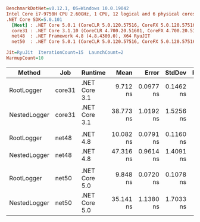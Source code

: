 ``` ini

BenchmarkDotNet=v0.12.1, OS=Windows 10.0.19042
Intel Core i7-9750H CPU 2.60GHz, 1 CPU, 12 logical and 6 physical cores
.NET Core SDK=5.0.101
  [Host] : .NET Core 5.0.1 (CoreCLR 5.0.120.57516, CoreFX 5.0.120.57516), X64 RyuJIT
  core31 : .NET Core 3.1.10 (CoreCLR 4.700.20.51601, CoreFX 4.700.20.51901), X64 RyuJIT
  net48  : .NET Framework 4.8 (4.8.4300.0), X64 RyuJIT
  net50  : .NET Core 5.0.1 (CoreCLR 5.0.120.57516, CoreFX 5.0.120.57516), X64 RyuJIT

Jit=RyuJit  IterationCount=15  LaunchCount=2  
WarmupCount=10  

```
|       Method |    Job |       Runtime |      Mean |     Error |    StdDev | Ratio | RatioSD |
|------------- |------- |-------------- |----------:|----------:|----------:|------:|--------:|
|   RootLogger | core31 | .NET Core 3.1 |  9.712 ns | 0.0977 ns | 0.1462 ns |  1.00 |    0.00 |
| NestedLogger | core31 | .NET Core 3.1 | 38.773 ns | 1.0192 ns | 1.5256 ns |  3.99 |    0.16 |
|              |        |               |           |           |           |       |         |
|   RootLogger |  net48 |      .NET 4.8 | 10.082 ns | 0.0791 ns | 0.1160 ns |  1.00 |    0.00 |
| NestedLogger |  net48 |      .NET 4.8 | 47.316 ns | 0.9614 ns | 1.4091 ns |  4.69 |    0.16 |
|              |        |               |           |           |           |       |         |
|   RootLogger |  net50 | .NET Core 5.0 |  9.848 ns | 0.0720 ns | 0.1078 ns |  1.00 |    0.00 |
| NestedLogger |  net50 | .NET Core 5.0 | 35.141 ns | 1.1380 ns | 1.7033 ns |  3.57 |    0.18 |
